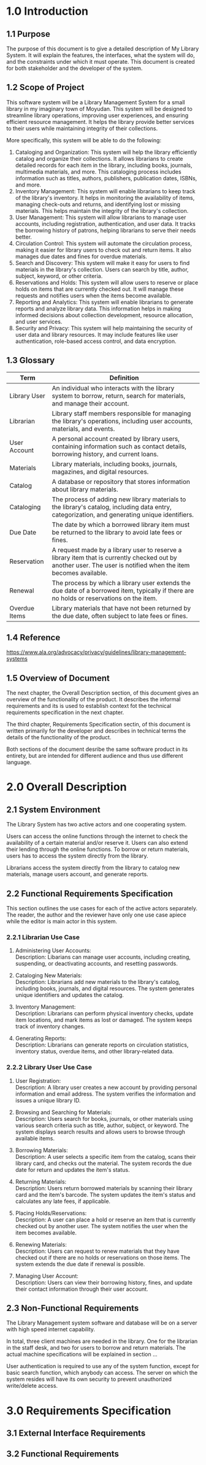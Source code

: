 # 1.0 Introduction
## 1.1 Purpose 
The purpose of this document is to give a detailed description of My Library System. It will explain the features, the interfaces, what the system will do, and the constraints under which it must operate. This document is created for both stakeholder and the developer of the system. 

## 1.2 Scope of Project
This software system will be a Library Management System for a small library in my imaginary town of Moyudan. This system will be designed to streamline library operations, improving user experiences, and ensuring efficient resource management. It helps the library provide better services to their users while maintaining integrity of their collections.

More specifically, this system will be able to do the following:
1. Cataloging and Organization: This system will help the library efficiently catalog and organize their collections. It allows librarians to create detailed records for each item in the library, including books, journals, multimedia materials, and more. This cataloging process includes information such as titles, authors, publishers, publication dates, ISBNs, and more.
2. Inventory Management: This system will enable librarians to keep track of the library's inventory. It helps in monitoring the availability of items, managing check-outs and returns, and identifying lost or missing materials. This helps maintain the integrity of the library's collection.
3. User Management: This system will allow librarians to manage user accounts, including registration, authentication, and user data. It tracks the borrowing history of patrons, helping librarians to serve their needs better.
4. Circulation Control: This system will automate the circulation process, making it easier for library users to check out and return items. It also manages due dates and fines for overdue materials.
5. Search and Discovery: This system will make it easy for users to find materials in the library's collection. Users can search by title, author, subject, keyword, or other criteria.
6. Reservations and Holds: This system will allow users to reserve or place holds on items that are currently checked out. It will manage these requests and notifies users when the items become available.
7. Reporting and Analytics: This system will enable librarians to generate reports and analyze library data. This information helps in making informed decisions about collection development, resource allocation, and user services.
8.  Security and Privacy: This system will help maintaining the security of user data and library resources. It may include features like user authentication, role-based access control, and data encryption.

## 1.3 Glossary
|Term|Definition|
|----|----------|
|Library User|An individual who interacts with the library system to borrow, return, search for materials, and manage their account.|
|Librarian|Library staff members responsible for managing the library's operations, including user accounts, materials, and events.|
|User Account| A personal account created by library users, containing information such as contact details, borrowing history, and current loans.|
|Materials|Library materials, including books, journals, magazines, and digital resources.|
|Catalog|A database or repository that stores information about library materials.|
|Cataloging|The process of adding new library materials to the library's catalog, including data entry, categorization, and generating unique identifiers.|
|Due Date|The date by which a borrowed library item must be returned to the library to avoid late fees or fines.|
|Reservation|A request made by a library user to reserve a library item that is currently checked out by another user. The user is notified when the item becomes available.|
|Renewal|The process by which a library user extends the due date of a borrowed item, typically if there are no holds or reservations on the item.|
|Overdue Items|Library materials that have not been returned by the due date, often subject to late fees or fines.|

## 1.4 Reference
https://www.ala.org/advocacy/privacy/guidelines/library-management-systems

## 1.5 Overview of Document
The next chapter, the Overall Description section, of this document gives an overview of the functionality of the product. It describes the informal requirements and its is used to establish context fot the technical requirements specification in the next chapter.

The third chapter, Requirements Specification sectin, of this document is written primarily for the developer and describes in technical terms the details of the functionality of the product.

Both sections of the document desribe the same software product in its entirety, but are intended for different audience and thus use different language.

# 2.0 Overall Description

## 2.1 System Environment
The Library System has two active actors and one cooperating system. 

Users can access the online functions through the internet to check the availability of a certain material and/or reserve it. Users can also extend their lending through the online functions. To borrow or return materials, users has to access the system directly from the library. 

Librarians access the system directly from the library to catalog new materials, manage users account, and generate reports.

## 2.2 Functional Requirements Specification
This section outlines the use cases for each of the active actors separately. The reader, the author and the reviewer have only one use case apiece while the editor is main actor in this system.

### 2.2.1 Librarian Use Case
1. Administering User Accounts:  
Description: Libarians can manage user accounts, including creating, suspending, or deactivating accounts, and resetting passwords.

2. Cataloging New Materials:  
Description: Librarians add new materials to the library's catalog, including books, journals, and digital resources. The system generates unique identifiers and updates the catalog.

3. Inventory Management:  
Description: Librarians can perform physical inventory checks, update item locations, and mark items as lost or damaged. The system keeps track of inventory changes.

4. Generating Reports:  
Description: Librarians can generate reports on circulation statistics, inventory status, overdue items, and other library-related data.

### 2.2.2 Library User Use Case
1. User Registration:  
Description: A library user creates a new account by providing personal information and email address. The system verifies the information and issues a unique library ID.

2. Browsing and Searching for Materials:  
Description: Users search for books, journals, or other materials using various search criteria such as title, author, subject, or keyword. The system displays search results and allows users to browse through available items.

3. Borrowing Materials:  
Description: A user selects a specific item from the catalog, scans their library card, and checks out the material. The system records the due date for return and updates the item's status.

4. Returning Materials:  
Description: Users return borrowed materials by scanning their library card and the item's barcode. The system updates the item's status and calculates any late fees, if applicable.

5. Placing Holds/Reservations:  
Description: A user can place a hold or reserve an item that is currently checked out by another user. The system notifies the user when the item becomes available.

6. Renewing Materials:  
Description: Users can request to renew materials that they have checked out if there are no holds or reservations on those items. The system extends the due date if renewal is possible.

7. Managing User Account:  
Description: Users can view their borrowing history, fines, and update their contact information through their user account.

## 2.3 Non-Functional Requirements
The Library Management system software and database will be on a server with high speed internet capability. 

In total, three client machines are needed in the library. One for the librarian in the staff desk, and two for users to borrow and return materials. The actual machine specifications will be explained in section ...

User authentication is required to use any of the system function, except for basic search function, which anybody can access. The server on which the system resides will have its own security to prevent unauthorized write/delete access.

# 3.0 Requirements Specification

## 3.1 External Interface Requirements
## 3.2 Functional Requirements